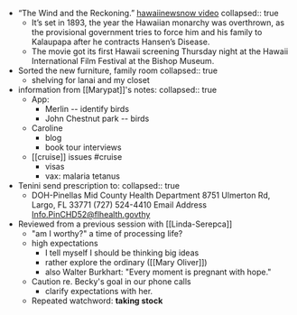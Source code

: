 - “The Wind and the Reckoning.” [hawaiinewsnow video](https://www.hawaiinewsnow.com/2022/11/04/motion-picture-made-hawaii-about-little-known-piece-hawaiian-history-gets-its-local-debut/)
  collapsed:: true
	- It’s set in 1893, the year the Hawaiian monarchy was overthrown, as the provisional government tries to force him and his family to Kalaupapa after he contracts Hansen’s Disease.
	- The movie got its first Hawaii screening Thursday night at the Hawaii International Film Festival at the Bishop Museum.
- Sorted the new furniture, family room
  collapsed:: true
	- shelving for lanai and my closet
- information from [[Marypat]]'s notes:
  collapsed:: true
	- App:
		- Merlin -- identify birds
		- John Chestnut park -- birds
	- Caroline
		- blog
		- book tour interviews
	- [[cruise]] issues #cruise 
		- visas
		- vax: malaria tetanus
- Tenini send prescription to:
  collapsed:: true
	- DOH-Pinellas Mid County Health Department
	  8751 Ulmerton Rd, Largo, FL 33771
	  (727) 524-4410
	  Email Address
	    Info.PinCHD52@flhealth.govthy
- Reviewed from a previous session with [[Linda-Serepca]]
	- "am I worthy?" a time of processing life?
	- high expectations
		- I tell myself I should be thinking big ideas
		- rather explore the ordinary ([[Mary Oliver]])
		- also Walter Burkhart: "Every moment is pregnant with hope."
	- Caution re. Becky's goal in our phone calls
		- clarify expectations with her.
	- Repeated watchword: **taking stock**